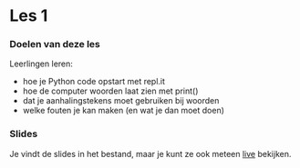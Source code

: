 # Les 1

### Doelen van deze les

Leerlingen leren:
- hoe je Python code opstart met repl.it
- hoe de computer woorden laat zien met print()
- dat je aanhalingstekens moet gebruiken bij woorden
- welke fouten je kan maken (en wat je dan moet doen)

### Slides

Je vindt de slides in het bestand, maar je kunt ze ook meteen [live](https://slides.com/felienne/pidk-m1-l1a) bekijken.
